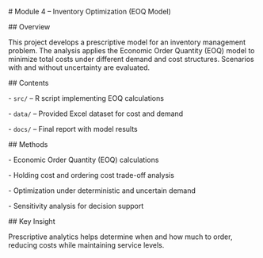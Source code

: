 \# Module 4 – Inventory Optimization (EOQ Model)



\## Overview

This project develops a prescriptive model for an inventory management problem. The analysis applies the Economic Order Quantity (EOQ) model to minimize total costs under different demand and cost structures. Scenarios with and without uncertainty are evaluated.



\## Contents

\- `src/` – R script implementing EOQ calculations

\- `data/` – Provided Excel dataset for cost and demand

\- `docs/` – Final report with model results



\## Methods

\- Economic Order Quantity (EOQ) calculations

\- Holding cost and ordering cost trade-off analysis

\- Optimization under deterministic and uncertain demand

\- Sensitivity analysis for decision support



\## Key Insight

Prescriptive analytics helps determine when and how much to order, reducing costs while maintaining service levels.



